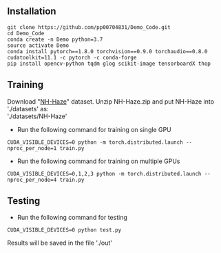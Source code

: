 ## Installation
```
git clone https://github.com/pp00704831/Demo_Code.git
cd Demo_Code
conda create -n Demo python=3.7
source activate Demo
conda install pytorch==1.8.0 torchvision==0.9.0 torchaudio==0.8.0 cudatoolkit=11.1 -c pytorch -c conda-forge
pip install opencv-python tqdm glog scikit-image tensorboardX thop
```
## Training
Download "[NH-Haze](https://drive.google.com/file/d/1iI-NqpbhXDUzct4H7EYK0hYfHwfAxUwM/view?usp=drive_link)" dataset.
Unzip NH-Haze.zip and put NH-Haze into './datasets' as: </br> './datasets/NH-Haze'

* Run the following command for training on single GPU
```
CUDA_VISIBLE_DEVICES=0 python -m torch.distributed.launch --nproc_per_node=1 train.py
```

* Run the following command for training on multiple GPUs
```
CUDA_VISIBLE_DEVICES=0,1,2,3 python -m torch.distributed.launch --nproc_per_node=4 train.py
```

## Testing
* Run the following command for testing
```
CUDA_VISIBLE_DEVICES=0 python test.py
```
Results will be saved in the file './out'
